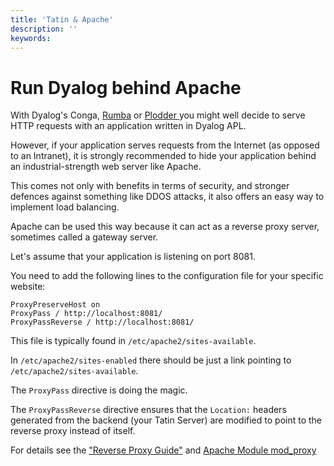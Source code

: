 ```yaml
---
title: 'Tatin & Apache'
description: ''
keywords: 
---
```

# Run Dyalog behind Apache

With Dyalog's Conga, [Rumba](https://github.com/aplteam/RumbaLean "Link to the project on GitHub") or [Plodder ](https://github.com/aplteam/Plodder  "Link to the project on GitHub") you might well decide to serve HTTP requests with an application written in Dyalog  APL.

However, if your application serves requests from the Internet (as opposed to an Intranet), it is strongly recommended to hide your application behind an industrial-strength web server like Apache.

This comes not only with benefits in terms of security, and stronger defences against something like DDOS attacks, it also offers an easy way to implement load balancing.

Apache can be used this way because it can act as a reverse proxy server, sometimes called a gateway server. 

Let's assume that your application is listening on port 8081.

You need to add the following lines to the configuration file for your specific website:

```
ProxyPreserveHost on
ProxyPass / http://localhost:8081/
ProxyPassReverse / http://localhost:8081/
```

This file is typically found in `/etc/apache2/sites-available`.

In `/etc/apache2/sites-enabled` there should be just a link pointing to `/etc/apache2/sites-available`.

The `ProxyPass` directive is doing the magic.

The `ProxyPassReverse` directive ensures that the `Location:` headers generated from the backend (your Tatin Server) are modified to point to the reverse proxy instead of itself.

For details see the ["Reverse Proxy Guide"](https://httpd.apache.org/docs/2.4/howto/reverse_proxy.html "Link to the Apache documentation") and [Apache Module mod_proxy](https://httpd.apache.org/docs/2.4/mod/mod_proxy.html "Link to the Apache documentation")

